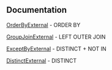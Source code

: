 ﻿
## Documentation

[OrderByExternal](OrderByExternal.md) - ORDER BY

[GroupJoinExternal](GroupJoinExternal.md) - LEFT OUTER JOIN

[ExceptByExternal](ExceptByExternal.md) - DISTINCT + NOT IN

[DistinctExternal](DistinctExternal.md) - DISTINCT